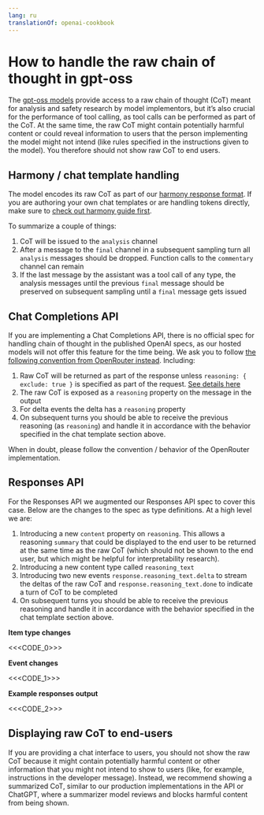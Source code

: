 ```yaml
---
lang: ru
translationOf: openai-cookbook
---
```


# How to handle the raw chain of thought in gpt-oss

The [gpt-oss models](https://openai.com/open-models) provide access to a raw chain of thought (CoT) meant for analysis and safety research by model implementors, but it’s also crucial for the performance of tool calling, as tool calls can be performed as part of the CoT. At the same time, the raw CoT might contain potentially harmful content or could reveal information to users that the person implementing the model might not intend (like rules specified in the instructions given to the model). You therefore should not show raw CoT to end users.

## Harmony / chat template handling

The model encodes its raw CoT as part of our [harmony response format](https://cookbook.openai.com/articles/openai-harmony). If you are authoring your own chat templates or are handling tokens directly, make sure to [check out harmony guide first](https://cookbook.openai.com/articles/openai-harmony).

To summarize a couple of things:

1. CoT will be issued to the `analysis` channel
2. After a message to the `final` channel in a subsequent sampling turn all `analysis` messages should be dropped. Function calls to the `commentary` channel can remain
3. If the last message by the assistant was a tool call of any type, the analysis messages until the previous `final` message should be preserved on subsequent sampling until a `final` message gets issued

## Chat Completions API

If you are implementing a Chat Completions API, there is no official spec for handling chain of thought in the published OpenAI specs, as our hosted models will not offer this feature for the time being. We ask you to follow [the following convention from OpenRouter instead](https://openrouter.ai/docs/use-cases/reasoning-tokens). Including:

1. Raw CoT will be returned as part of the response unless `reasoning: { exclude: true }` is specified as part of the request. [See details here](https://openrouter.ai/docs/use-cases/reasoning-tokens#legacy-parameters)
2. The raw CoT is exposed as a `reasoning` property on the message in the output
3. For delta events the delta has a `reasoning` property
4. On subsequent turns you should be able to receive the previous reasoning (as `reasoning`) and handle it in accordance with the behavior specified in the chat template section above.

When in doubt, please follow the convention / behavior of the OpenRouter implementation.

## Responses API

For the Responses API we augmented our Responses API spec to cover this case. Below are the changes to the spec as type definitions. At a high level we are:

1. Introducing a new `content` property on `reasoning`. This allows a reasoning `summary` that could be displayed to the end user to be returned at the same time as the raw CoT (which should not be shown to the end user, but which might be helpful for interpretability research).
2. Introducing a new content type called `reasoning_text`
3. Introducing two new events `response.reasoning_text.delta` to stream the deltas of the raw CoT and `response.reasoning_text.done` to indicate a turn of CoT to be completed
4. On subsequent turns you should be able to receive the previous reasoning and handle it in accordance with the behavior specified in the chat template section above.

**Item type changes**

&lt;&lt;&lt;CODE_0&gt;>>

**Event changes**

&lt;&lt;&lt;CODE_1&gt;>>

**Example responses output**

&lt;&lt;&lt;CODE_2&gt;>>

## Displaying raw CoT to end-users

If you are providing a chat interface to users, you should not show the raw CoT because it might contain potentially harmful content or other information that you might not intend to show to users (like, for example, instructions in the developer message). Instead, we recommend showing a summarized CoT, similar to our production implementations in the API or ChatGPT, where a summarizer model reviews and blocks harmful content from being shown.
